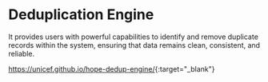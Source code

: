 # Deduplication Engine

It provides users with powerful capabilities to identify and remove duplicate records within the system, ensuring that data remains clean, consistent, and reliable.

<https://unicef.github.io/hope-dedup-engine/>{:target="_blank"}
